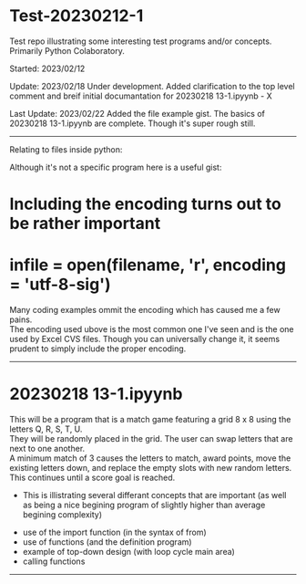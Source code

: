 # Test-20230212-1
Test repo illustrating some interesting test programs and/or concepts.  Primarily Python Colaboratory.

Started: 2023/02/12

Update:  2023/02/18 
Under development.  Added clarification to the top level comment and breif initial documantation for 20230218 13-1.ipyynb - X

Last Update:  2023/02/22 
Added the file example gist.
The basics of 20230218 13-1.ipyynb are complete.  Though it's super rough still.  


***********************
Relating to files inside python:

Although it's not a specific program here is a useful gist:

# Including the encoding turns out to be rather important
# infile = open(filename, 'r', encoding = 'utf-8-sig')

Many coding examples ommit the encoding which has caused me a few pains.  
The encoding used ubove is the most common one I've seen and is the one used by Excel CVS files.
Though you can universally change it, it seems prudent to simply include the proper encoding.

***********************
# 20230218 13-1.ipyynb 
This will be a program that is a match game featuring a grid 8 x 8 using the letters Q, R, S, T, U.  
They will be randomly placed in the grid.  The user can swap letters that are next to one another.  
A minimum match of 3 causes the letters to match, award points, move the existing letters down, and 
replace the empty slots with new random letters.
This continues until a score goal is reached.

* This is illistrating several differant concepts that are important (as well as being a nice begining program of slightly higher than average begining complexity)
- use of the import function (in the syntax of from)
- use of functions (and the definition program)
- example of top-down design (with loop cycle main area)
- calling functions

*************************


